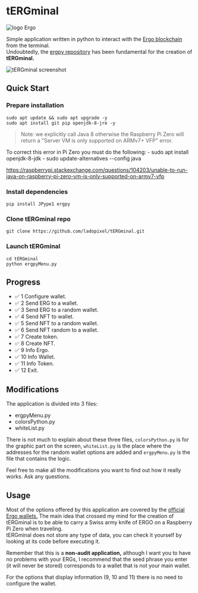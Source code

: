 <h1>tERGminal</h1>
<img src='https://camo.githubusercontent.com/ec19f4f188a819aea16eab8fb5d11c3916eda23f447e34ec2e03a57a321d7f38/68747470733a2f2f6572676f706c6174666f726d2e6f72672f696d672f6c6f676f747970655f77686974652e737667' alt='logo Ergo'>
<p>Simple application written in python to interact with the <a href='https://ergoplatform.org/en/'>Ergo blockchain</a> from the terminal.<br> 
Undoubtedly, the <a href="https://github.com/mgpai22/ergpy">ergpy repository</a> has been fundamental for the creation of <strong>tERGminal.</strong></p>

<img src='https://ergotokens.org/captura-tERGminal.png' alt='tERGminal screenshot'>


<h2>Quick Start</h2>

<h3>Prepare installation</h3>

~~~
sudo apt update && sudo apt upgrade -y
sudo apt install git pip openjdk-8-jre -y
~~~

> Note: we explicitly call Java 8 otherwise the Raspberry Pi Zero will return a "Server VM is only supported on ARMv7+ VFP" error. 

<p>
To correct this error in Pi Zero you must do the following: 
- sudo apt install openjdk-8-jdk
- sudo update-alternatives --config java

https://raspberrypi.stackexchange.com/questions/104203/unable-to-run-java-on-raspberry-pi-zero-vm-is-only-supported-on-armv7-vfp
</p>

<h3>Install dependencies</h3>

~~~
pip install JPype1 ergpy
~~~

<h3>Clone tERGminal repo</h3>

~~~
git clone https://github.com/ladopixel/tERGminal.git
~~~

<h3>Launch tERGminal</h3>

~~~
cd tERGminal
python ergpyMenu.py
~~~

<h2>Progress</h2>
<ul>
  <li>✅ 1 Configure wallet.</li>
  <li>✅ 2 Send ERG to a wallet.</li>
  <li>✅ 3 Send ERG to a random wallet.</li>
  <li>✅ 4 Send NFT to wallet.</li>
  <li>✅ 5 Send NFT to a random wallet.</li>
  <li>✅ 6 Send NFT random to a wallet.</li>
  <li>✅ 7 Create token.</li>
  <li>✅ 8 Create NFT.</li>
  <li>✅ 9 Info Ergo.</li>
  <li>✅ 10 Info Wallet.</li>
  <li>✅ 11 Info Token.</li>
  <li>✅ 12 Exit.</li>
</ul>


<h2>Modifications</h2>
<p>The application is divided into 3 files:</p>
<ul>
  <li>ergpyMenu.py</li>
  <li>colorsPython.py</li>
  <li>whiteList.py</li>
</ul>
<p>There is not much to explain about these three files, <code>colorsPython.py</code> is for the graphic part on the screen, <code>whiteList.py</code> is the place where the addresses for the random wallet options are added and <code>ergpyMenu.py</code> is the file that contains the logic. </p>

<p>Feel free to make all the modifications you want to find out how it really works. Ask any questions.</p>

<h2>Usage</h2>
<p>Most of the options offered by this application are covered by the <a href='https://ergoplatform.org/en/get-erg/#Wallets'>official Ergo wallets.</a> The main idea that crossed my mind for the creation of tERGminal is to be able to carry a Swiss army knife of ERGO on a Raspberry Pi Zero when traveling. <br>tERGminal does not store any type of data, you can check it yourself by looking at its code before executing it.</p>
<p>Remember that this is a <strong>non-audit application,</strong> although I want you to have no problems with your ERGs, I recommend that the seed phrase you enter (it will never be stored) corresponds to a wallet that is not your main wallet.</p>
<p>For the options that display information (9, 10 and 11) there is no need to configure the wallet.</p>





